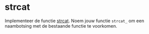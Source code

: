 # strcat

Implementeer de functie [strcat](https://manual.cs50.io/3/strcat). Noem jouw functie `strcat_` om een naambotsing met de bestaande functie te voorkomen.
